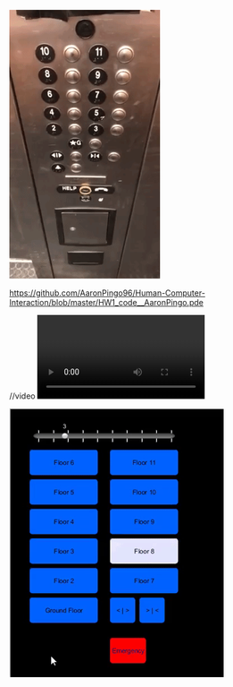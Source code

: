![Elevator_Gif_Aaron](https://github.com/AaronPingo96/Human-Computer-Interaction/blob/master/hw1.elevator.gif)

https://github.com/AaronPingo96/Human-Computer-Interaction/blob/master/HW1_code__AaronPingo.pde

//video
![Elevator_Gif_Aaron](https://github.com/AaronPingo96/Human-Computer-Interaction/blob/master/hw1(vid).Pingo.mp4)


![project_Gif_Aaron](https://github.com/AaronPingo96/Human-Computer-Interaction/blob/master/hw1.Pingo.gif)



